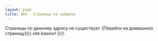 ```yaml
---
layout: page
title: 404 - Страница не найдена
---
```


Страницы по данному адресу не существует.
[Перейти на домашнюю страницу]({{ site.baseurl }}/).
